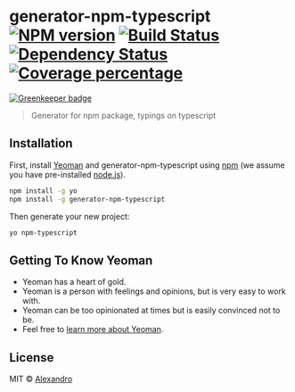 # generator-npm-typescript [![NPM version][npm-image]][npm-url] [![Build Status][travis-image]][travis-url] [![Dependency Status][daviddm-image]][daviddm-url] [![Coverage percentage][coveralls-image]][coveralls-url]

[![Greenkeeper badge](https://badges.greenkeeper.io/arvitaly/generator-npm-typescript.svg)](https://greenkeeper.io/)
> Generator for npm package, typings on typescript

## Installation

First, install [Yeoman](http://yeoman.io) and generator-npm-typescript using [npm](https://www.npmjs.com/) (we assume you have pre-installed [node.js](https://nodejs.org/)).

```bash
npm install -g yo
npm install -g generator-npm-typescript
```

Then generate your new project:

```bash
yo npm-typescript
```

## Getting To Know Yeoman

 * Yeoman has a heart of gold.
 * Yeoman is a person with feelings and opinions, but is very easy to work with.
 * Yeoman can be too opinionated at times but is easily convinced not to be.
 * Feel free to [learn more about Yeoman](http://yeoman.io/).

## License

MIT © [Alexandro]()


[npm-image]: https://badge.fury.io/js/generator-npm-typescript.svg
[npm-url]: https://npmjs.org/package/generator-npm-typescript
[travis-image]: https://travis-ci.org/arvitaly/generator-npm-typescript.svg?branch=master
[travis-url]: https://travis-ci.org/arvitaly/generator-npm-typescript
[daviddm-image]: https://david-dm.org/arvitaly/generator-npm-typescript.svg?theme=shields.io
[daviddm-url]: https://david-dm.org/arvitaly/generator-npm-typescript
[coveralls-image]: https://coveralls.io/repos/arvitaly/generator-npm-typescript/badge.svg
[coveralls-url]: https://coveralls.io/r/arvitaly/generator-npm-typescript
